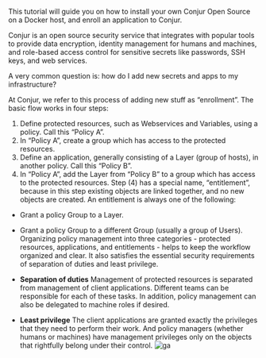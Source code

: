 This tutorial will guide you on how to install your own Conjur Open Source on a Docker host, and enroll an application to Conjur.

Conjur is an open source security service that integrates with popular tools to provide data encryption, identity management for humans and machines, and role-based access control for sensitive secrets like passwords, SSH keys, and web services.

A very common question is: how do I add new secrets and apps to my infrastructure?

At Conjur, we refer to this process of adding new stuff as “enrollment”. The basic flow works in four steps:

1. Define protected resources, such as Webservices and Variables, using a policy. Call this “Policy A”.
2. In “Policy A”, create a group which has access to the protected resources.
3. Define an application, generally consisting of a Layer (group of hosts), in another policy. Call this “Policy B”.
4. In “Policy A”, add the Layer from “Policy B” to a group which has access to the protected resources.
Step (4) has a special name, “entitlement”, because in this step existing objects are linked together, and no new objects are created. An entitlement is always one of the following:

- Grant a policy Group to a Layer.
- Grant a policy Group to a different Group (usually a group of Users).
Organizing policy management into three categories - protected resources, applications, and entitlements - helps to keep the workflow organized and clear. It also satisfies the essential security requirements of separation of duties and least privilege.

- **Separation of duties** Management of protected resources is separated from management of client applications. Different teams can be responsible for each of these tasks. In addition, policy management can also be delegated to machine roles if desired.
- **Least privilege** The client applications are granted exactly the privileges that they need to perform their work. And policy managers (whether humans or machines) have management privileges only on the objects that rightfully belong under their control.
![ga](https://ga-beacon-226104.appspot.com/UA-131132287-1/zzz-pilot?pixel&useReferer)
